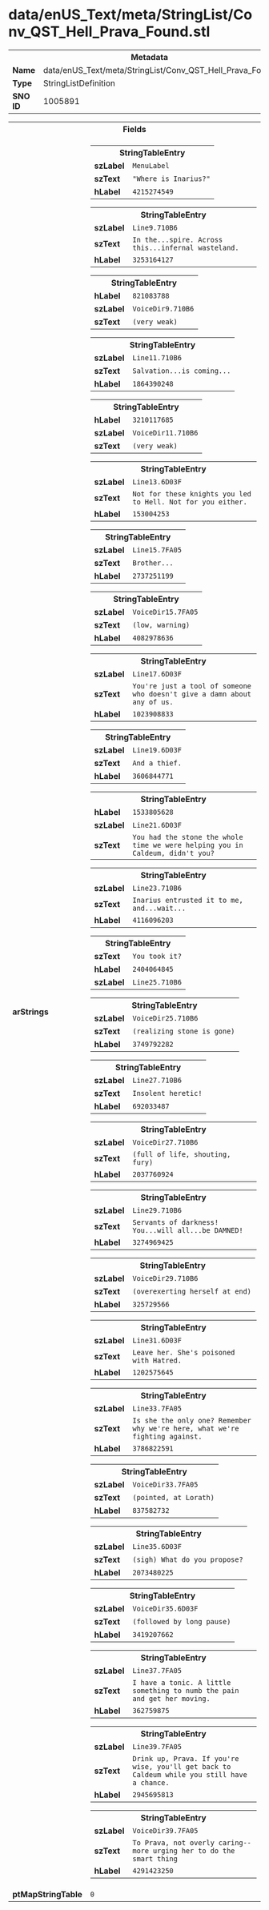 <h1>data/enUS_Text/meta/StringList/Conv_QST_Hell_Prava_Found.stl</h1><table><tr><th colspan="100%">Metadata</th></tr><tr><td><b>Name</b></td><td>data/enUS_Text/meta/StringList/Conv_QST_Hell_Prava_Found.stl</td></tr><tr><td><b>Type</b></td><td>StringListDefinition</td></tr><tr><td><b>SNO ID</b></td><td>1005891</td></tr></table>

<table><tr><th colspan="100%">Fields</th></tr><tr><td><b>arStrings</b></td><td><table><tr><th colspan="100%">StringTableEntry</th></tr><tr><td><b>szLabel</b></td><td><code>MenuLabel</code></td></tr><tr><td><b>szText</b></td><td><code>"Where is Inarius?"</code></td></tr><tr><td><b>hLabel</b></td><td><code>4215274549</code></td></tr></table>


<table><tr><th colspan="100%">StringTableEntry</th></tr><tr><td><b>szLabel</b></td><td><code>Line9.710B6</code></td></tr><tr><td><b>szText</b></td><td><code>In the...spire. Across this...infernal wasteland.</code></td></tr><tr><td><b>hLabel</b></td><td><code>3253164127</code></td></tr></table>


<table><tr><th colspan="100%">StringTableEntry</th></tr><tr><td><b>hLabel</b></td><td><code>821083788</code></td></tr><tr><td><b>szLabel</b></td><td><code>VoiceDir9.710B6</code></td></tr><tr><td><b>szText</b></td><td><code>(very weak)</code></td></tr></table>


<table><tr><th colspan="100%">StringTableEntry</th></tr><tr><td><b>szLabel</b></td><td><code>Line11.710B6</code></td></tr><tr><td><b>szText</b></td><td><code>Salvation...is coming...</code></td></tr><tr><td><b>hLabel</b></td><td><code>1864390248</code></td></tr></table>


<table><tr><th colspan="100%">StringTableEntry</th></tr><tr><td><b>hLabel</b></td><td><code>3210117685</code></td></tr><tr><td><b>szLabel</b></td><td><code>VoiceDir11.710B6</code></td></tr><tr><td><b>szText</b></td><td><code>(very weak)</code></td></tr></table>


<table><tr><th colspan="100%">StringTableEntry</th></tr><tr><td><b>szLabel</b></td><td><code>Line13.6D03F</code></td></tr><tr><td><b>szText</b></td><td><code>Not for these knights you led to Hell. Not for you either.</code></td></tr><tr><td><b>hLabel</b></td><td><code>153004253</code></td></tr></table>


<table><tr><th colspan="100%">StringTableEntry</th></tr><tr><td><b>szLabel</b></td><td><code>Line15.7FA05</code></td></tr><tr><td><b>szText</b></td><td><code>Brother...</code></td></tr><tr><td><b>hLabel</b></td><td><code>2737251199</code></td></tr></table>


<table><tr><th colspan="100%">StringTableEntry</th></tr><tr><td><b>szLabel</b></td><td><code>VoiceDir15.7FA05</code></td></tr><tr><td><b>szText</b></td><td><code>(low, warning)</code></td></tr><tr><td><b>hLabel</b></td><td><code>4082978636</code></td></tr></table>


<table><tr><th colspan="100%">StringTableEntry</th></tr><tr><td><b>szLabel</b></td><td><code>Line17.6D03F</code></td></tr><tr><td><b>szText</b></td><td><code>You're just a tool of someone who doesn't give a damn about any of us.</code></td></tr><tr><td><b>hLabel</b></td><td><code>1023908833</code></td></tr></table>


<table><tr><th colspan="100%">StringTableEntry</th></tr><tr><td><b>szLabel</b></td><td><code>Line19.6D03F</code></td></tr><tr><td><b>szText</b></td><td><code>And a thief.</code></td></tr><tr><td><b>hLabel</b></td><td><code>3606844771</code></td></tr></table>


<table><tr><th colspan="100%">StringTableEntry</th></tr><tr><td><b>hLabel</b></td><td><code>1533805628</code></td></tr><tr><td><b>szLabel</b></td><td><code>Line21.6D03F</code></td></tr><tr><td><b>szText</b></td><td><code>You had the stone the whole time we were helping you in Caldeum, didn't you?</code></td></tr></table>


<table><tr><th colspan="100%">StringTableEntry</th></tr><tr><td><b>szLabel</b></td><td><code>Line23.710B6</code></td></tr><tr><td><b>szText</b></td><td><code>Inarius entrusted it to me, and...wait...</code></td></tr><tr><td><b>hLabel</b></td><td><code>4116096203</code></td></tr></table>


<table><tr><th colspan="100%">StringTableEntry</th></tr><tr><td><b>szText</b></td><td><code>You took it?</code></td></tr><tr><td><b>hLabel</b></td><td><code>2404064845</code></td></tr><tr><td><b>szLabel</b></td><td><code>Line25.710B6</code></td></tr></table>


<table><tr><th colspan="100%">StringTableEntry</th></tr><tr><td><b>szLabel</b></td><td><code>VoiceDir25.710B6</code></td></tr><tr><td><b>szText</b></td><td><code>(realizing stone is gone)</code></td></tr><tr><td><b>hLabel</b></td><td><code>3749792282</code></td></tr></table>


<table><tr><th colspan="100%">StringTableEntry</th></tr><tr><td><b>szLabel</b></td><td><code>Line27.710B6</code></td></tr><tr><td><b>szText</b></td><td><code>Insolent heretic!</code></td></tr><tr><td><b>hLabel</b></td><td><code>692033487</code></td></tr></table>


<table><tr><th colspan="100%">StringTableEntry</th></tr><tr><td><b>szLabel</b></td><td><code>VoiceDir27.710B6</code></td></tr><tr><td><b>szText</b></td><td><code>(full of life, shouting, fury)</code></td></tr><tr><td><b>hLabel</b></td><td><code>2037760924</code></td></tr></table>


<table><tr><th colspan="100%">StringTableEntry</th></tr><tr><td><b>szLabel</b></td><td><code>Line29.710B6</code></td></tr><tr><td><b>szText</b></td><td><code>Servants of darkness! You...will all...be DAMNED!</code></td></tr><tr><td><b>hLabel</b></td><td><code>3274969425</code></td></tr></table>


<table><tr><th colspan="100%">StringTableEntry</th></tr><tr><td><b>szLabel</b></td><td><code>VoiceDir29.710B6</code></td></tr><tr><td><b>szText</b></td><td><code>(overexerting herself at end)</code></td></tr><tr><td><b>hLabel</b></td><td><code>325729566</code></td></tr></table>


<table><tr><th colspan="100%">StringTableEntry</th></tr><tr><td><b>szLabel</b></td><td><code>Line31.6D03F</code></td></tr><tr><td><b>szText</b></td><td><code>Leave her. She's poisoned with Hatred.</code></td></tr><tr><td><b>hLabel</b></td><td><code>1202575645</code></td></tr></table>


<table><tr><th colspan="100%">StringTableEntry</th></tr><tr><td><b>szLabel</b></td><td><code>Line33.7FA05</code></td></tr><tr><td><b>szText</b></td><td><code>Is she the only one? Remember why we're here, what we're fighting against.</code></td></tr><tr><td><b>hLabel</b></td><td><code>3786822591</code></td></tr></table>


<table><tr><th colspan="100%">StringTableEntry</th></tr><tr><td><b>szLabel</b></td><td><code>VoiceDir33.7FA05</code></td></tr><tr><td><b>szText</b></td><td><code>(pointed, at Lorath)</code></td></tr><tr><td><b>hLabel</b></td><td><code>837582732</code></td></tr></table>


<table><tr><th colspan="100%">StringTableEntry</th></tr><tr><td><b>szLabel</b></td><td><code>Line35.6D03F</code></td></tr><tr><td><b>szText</b></td><td><code>(sigh) What do you propose?</code></td></tr><tr><td><b>hLabel</b></td><td><code>2073480225</code></td></tr></table>


<table><tr><th colspan="100%">StringTableEntry</th></tr><tr><td><b>szLabel</b></td><td><code>VoiceDir35.6D03F</code></td></tr><tr><td><b>szText</b></td><td><code>(followed by long pause)</code></td></tr><tr><td><b>hLabel</b></td><td><code>3419207662</code></td></tr></table>


<table><tr><th colspan="100%">StringTableEntry</th></tr><tr><td><b>szLabel</b></td><td><code>Line37.7FA05</code></td></tr><tr><td><b>szText</b></td><td><code>I have a tonic. A little something to numb the pain and get her moving.</code></td></tr><tr><td><b>hLabel</b></td><td><code>362759875</code></td></tr></table>


<table><tr><th colspan="100%">StringTableEntry</th></tr><tr><td><b>szLabel</b></td><td><code>Line39.7FA05</code></td></tr><tr><td><b>szText</b></td><td><code>Drink up, Prava. If you're wise, you'll get back to Caldeum while you still have a chance.</code></td></tr><tr><td><b>hLabel</b></td><td><code>2945695813</code></td></tr></table>


<table><tr><th colspan="100%">StringTableEntry</th></tr><tr><td><b>szLabel</b></td><td><code>VoiceDir39.7FA05</code></td></tr><tr><td><b>szText</b></td><td><code>To Prava, not overly caring--more urging her to do the smart thing</code></td></tr><tr><td><b>hLabel</b></td><td><code>4291423250</code></td></tr></table>


</td></tr><tr><td><b>ptMapStringTable</b></td><td><code>0</code></td></tr></table>

